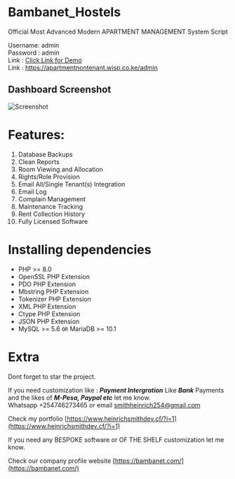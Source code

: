 
# Bambanet_Hostels
Official Most Advanced Modern APARTMENT MANAGEMENT System Script

Username: admin  
Password : admin  
Link : [Click Link for Demo](https://apartmentnontenant.wisp.co.ke/admin)  
Link : https://apartmentnontenant.wisp.co.ke/admin


Dashboard Screenshot
-----------

![Screenshot](https://github.com/Heinirich/Bambanet_Hostels/blob/main/public/Screenshot_2023-01-03_18-20-51.png?raw=true)

# Features:
1. Database Backups
2. Clean Reports
3. Room Viewing and Allocation
4. Rights/Role Provision
5. Email All/Single Tenant(s) Integration
6. Email Log
7. Complain Management
8. Maintenance Tracking
9. Rent Collection History
10. Fully Licensed Software

# Installing dependencies

- PHP >= 8.0
- OpenSSL PHP Extension
- PDO PHP Extension
- Mbstring PHP Extension
- Tokenizer PHP Extension
- XML PHP Extension
- Ctype PHP Extension
- JSON PHP Extension
- MySQL >= 5.6 `OR` MariaDB >= 10.1

# Extra

Dont forget to star the project. 


If you need customization like : ***Payment Intergration*** Like ***Bank*** Payments and the likes of ***M-Pesa, Paypal etc*** let me know.   
Whatsapp +254746273465 or email [smithheinrich254@gmail.com](mailto:smithheinrich254@gmail.com)   

Check my portfolio [https://www.heinrichsmithdev.cf/?i=1](https://www.heinrichsmithdev.cf/?i=1)   

If you need any BESPOKE software or OF THE SHELF customization let me know. 

Check our company profile website [https://bambanet.com/](https://bambanet.com/)   

